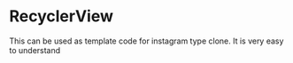 # RecyclerView
This can be used as template code for instagram type clone.
It is very easy to understand
